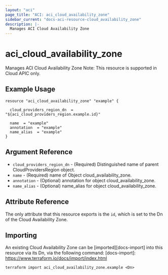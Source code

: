 ```yaml
---
layout: "aci"
page_title: "ACI: aci_cloud_availability_zone"
sidebar_current: "docs-aci-resource-cloud_availability_zone"
description: |-
  Manages ACI Cloud Availability Zone
---
```


# aci_cloud_availability_zone #
Manages ACI Cloud Availability Zone
Note: This resource is supported in Cloud APIC only.
## Example Usage ##

```hcl
resource "aci_cloud_availability_zone" "example" {

  cloud_providers_region_dn  = "${aci_cloud_providers_region.example.id}"

  name  = "example"
  annotation  = "example"
  name_alias  = "example"
}
```
## Argument Reference ##
* `cloud_providers_region_dn` - (Required) Distinguished name of parent CloudProvidersRegion object.
* `name` - (Required) name of Object cloud_availability_zone.
* `annotation` - (Optional) annotation for object cloud_availability_zone.
* `name_alias` - (Optional) name_alias for object cloud_availability_zone.



## Attribute Reference

The only attribute that this resource exports is the `id`, which is set to the
Dn of the Cloud Availability Zone.

## Importing ##

An existing Cloud Availability Zone can be [imported][docs-import] into this resource via its Dn, via the following command:
[docs-import]: https://www.terraform.io/docs/import/index.html


```
terraform import aci_cloud_availability_zone.example <Dn>
```